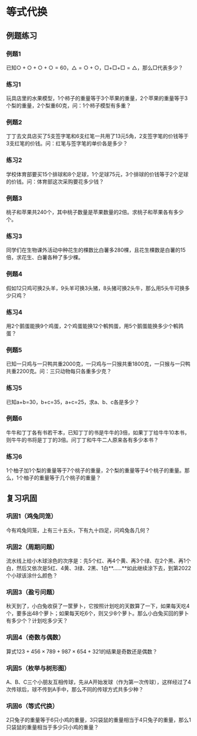 # 等式代换

## 例题练习

### 例题1

已知$\bigcirc+\bigcirc+\bigcirc+\bigcirc=60$，$\bigtriangleup=\bigcirc+\bigcirc$，$\Box+\Box+\Box=\bigtriangleup$，那么$\Box$代表多少？



### 练习1

玩具店里的水果模型，1个柿子的重量等于3个苹果的重量，2个苹果的重量等于3个梨的重量，2个梨重60克，问：1个柿子模型有多重？



### 例题2

丁丁去文具店买了5支签字笔和6支红笔一共用了13元5角，2支签字笔的价钱等于3支红笔的价钱。问：红笔与签字笔的单价各是多少？



### 练习2

学校体育部要买15个排球和8个足球，1个足球75元，3个排球的价钱等于2个足球的价钱。问：体育部这次采购要花多少钱？



### 例题3

桃子和苹果共240个，其中桃子数量是苹果数量的2倍。求桃子和苹果各有多少个。



### 练习3

同学们在生物课外活动中种花生的棵数比白薯多280棵，且花生棵数是白薯的15倍，求花生、白薯各种了多少棵。



### 例题4

假如12只鸡可换2头羊，9头羊可换3头猪，8头猪可换2头牛，那么用5头牛可换多少只鸡？



### 练习4

用2个鹅蛋能换9个鸡蛋，2个鸡蛋能换12个鹌鹁蛋，用5个鹅蛋能换多少个鹌鹑蛋？



### 例题5

已知一只鸡与一只鸭共重2000克，一只鸡与一只猴共重1800克，一只猴与一只鸭共重2200克。问：三只动物每只各重多少克？

### 练习5

已知a+b=30，b+c=35，a+c=25，求a、b、c各是多少？



### 例题6

牛牛和丁丁各有书若干本，已知丁丁的书是牛牛的3倍，如果丁丁给牛牛10本书，则牛牛的书将是丁丁的3倍。问丁丁和牛牛二人原来各有多少本书？



### 练习6

1个柚子加1个梨的重量等于7个桃子的重量，2个梨的重量等于4个桃子的重量。那么，1个柚子的重量等于几个桃子的重量？





## 复习巩固

### 巩固1（鸡兔同笼）

今有鸡兔同笼，上有三十五头，下有九十四足，问鸡兔各几何？



### 巩固2（周期问题）

流水线上给小木球涂色的次序是：先5个红、再4个黄、再3个绿、在2个黑、再1个白，然后又依次是5红、4黄、3绿、2黑、1白**......**如此继续涂下去，到第2022个小球该涂什么颜色？



### 巩固3（盈亏问题）

秋天到了，小白兔收获了一筐萝卜，它按照计划吃的天数算了一下，如果每天吃4个，要多出48个萝卜；如果每天吃6个，则又少8个萝卜。那么小白兔买回的萝卜有多少个？计划吃多少天？



### 巩固4（奇数与偶数）

算式$123+456\times789+987\times654+321$的结果是奇数还是偶数？



### 巩固5（枚举与树形图）

A、B、C三个小朋友互相传球，先从A开始发球（作为第一次传球），这样经过了4次传球后，球不传到A手中，那么不同的传球方式共多少种？



### 巩固6（等式代换）

2只兔子的重量等于6只小鸡的重量，3只袋鼠的重量相当于4只兔子的重量，那么1只袋鼠的重量相当于多少只小鸡的重量？
